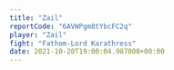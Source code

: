 ```yaml
---
title: "Zail"
reportCode: "6AVWPgm8tYbcFC2q"
player: "Zail"
fight: "Fathom-Lord Karathress"
date: 2021-10-20T19:00:04.987000+00:00
---
```

